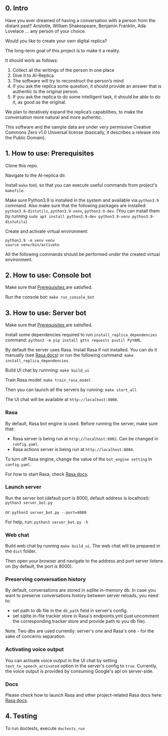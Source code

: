 ## 0. Intro

Have you ever dreamed of having a conversation with a person from the distant past? 
Aristotle, William Shakespeare, Benjamin Franklin, Ada Lovelace … any person of your choice. 

Would you like to create your own digital replica?

The long-term goal of this project is to make it a reality. 

It should work as follows:

1. Collect all the writings of the person in one place
2. Give it to AI-Replica
3. The software will try to reconstruct the person’s mind 
4. If you ask the replica some question, it should provide an answer that is authentic to the original person.
5. If you ask the replica to do some intelligent task, it should be able to do it, as good as the original.

We plan to iteratively expand the replica’s capabilities, to make the conversation more natural and more authentic.

This software and the sample data are under very permissive Creative Commons Zero v1.0 Universal license
(basically, it describes a release into the Public Domain). 

## 1. How to use: Prerequisites

Clone this repo.

Navigate to the AI-replica dir.

Install `make` tool, so that you can execute useful commands from project's `makefile`.

Make sure Python3.9 is installed in the system and available via `python3.9` command. Also make sure that the following packages are installed: `python3.9-distutils`, `python3.9-venv`, `python3.9-dev`. (You can install them by running `sudo apt install python3.9-dev python3.9-venv python3.9-distutils`)

Create and activate virtual environment: 
```
python3.9 -m venv venv
source venv/bin/activate
```

All the following commands should be performed under the created virtual environment.

## 2. How to use: Console bot

Make sure that [Prerequisites ](#1-how-to-use-prerequisites) are satisfied.

Run the console bot:
`make run_console_bot`

## 3. How to use: Server bot

Make sure that [Prerequisites ](#1-how-to-use-prerequisites) are satisfied.

Install some dependencies required to run `install_replica_dependencies` command: `python3 -m pip install gtts requests psutil PyYAML`.

By default the server uses Rasa. 
Install Rasa if not installed. You can do it manually (see [Rasa docs](./documentation/rasa.md)) or run the following command:
`make install_replica_dependencies`.

Build UI chat by runnning:
`make build_ui`

Train Rasa model:
`make train_rasa_model`

Then you can launch all the servers by running:
`make start_all`

The UI chat will be available at `http://localhost:8000`.

### Rasa

By default, Rasa bot engine is used. Before running the server, make sure that:
- Rasa server is being run at `http://localhost:8002`. Can be changed in `config.yaml`. 
- Rasa actions server is being run at `http://localhost:8004`. 

To turn off Rasa engine, change the value of the `bot_engine setting` in `config.yaml`.

For how to start Rasa, check [Rasa docs](./documentation/rasa.md).

### Launch server

Run the server bot (default port is 8000, default address is localhost):
`python3 server_bot.py`

or:
`python3 server_bot.py --port=8000`

For help, run:
`python3 server_bot.py -h`

### Web chat
Build web chat by running `make build_ui`. The web chat will be prepared in the `dist` folder.

Then open your browser and navigate to the address and port server listens on (by default, the port is 8000).

### Preserving conversation history
By default, conversations are stored in sqllite in-memory db.
In case you want to preserve conversations history between server reloads, you need to:
- set path to db file in the `db_path` field in server's config.
- set sqlite in-file tracker store in Rasa's endpoints.yml (just uncomment the corresponding tracker store and provide path to you db file).

Note. Two dbs are used currently: server's one and Rasa's one - for the sake of concerns separation.

### Activating voice output
You can activate voice output in the UI chat by setting `text_to_speech_activated` option in the server's config to `true`.
Currently, the voice output is provided by consuming Google's api on server-side.

### Docs

Please check how to launch Rasa and other project-related Rasa docs here: [Rasa docs](./documentation/rasa.md).

## 4. Testing

To run doctests, execute `doctests_run`
